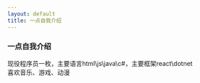 ```yaml
---
layout: default
title: 一点自我介绍
---
```


### 一点自我介绍
现役程序员一枚，主要语言html\js\java\c#，主要框架react\dotnet  
喜欢音乐、游戏、动漫  
